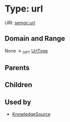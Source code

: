
# Type: url




URI: [semqc:url](http://w3id.org/semqcurl)


## Domain and Range

None ->  <sub>OPT</sub> [UrlType](types/UrlType.md)

## Parents


## Children


## Used by

 * [KnowledgeSource](KnowledgeSource.md)
